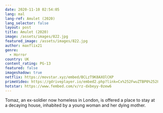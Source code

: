 ```yaml
---
date: 2020-11-10 02:54:05
lang: mal
lang-ref: Amulet (2020)
lang_selector: false
layout: post
title: Amulet (2020)
image: /assets/images/822.jpg
featured_image: /assets/images/822.jpg
author: maxflix21
genre:
  - Horror
country: UK
content_rating: PG-13
featured: false
imageshadow: true
netflix: https://movstar.xyz/embed/BCLzT9K8AXOlCKP
primeVideo: https://gdriveplayer.io/embed2.php?link=Cx%252FwuZTBP0%252Fbg2dEJEvWNAclGowK4AoCQYlhLGR0C%252BbqAI%252FI3pkMT0G7%252Fu5QkEMqzcMUwzO3s6UYTEbcPuc7vsQMxl49Zc7mtfd44IDNVWViPq%252BydjVYVOTrge5PeW42nTS8KwbNnETazfoZbbW80pi4VbR3CXx2Mkh%252FM3A82CCeEbTBdeZNTwTmdy4MBYfuY%253D
hotstar: https://www.fembed.com/v/rz-dxbeyy-0zew6
---
```

Tomaz, an ex-soldier now homeless in London, is offered a place to stay at a decaying house, inhabited by a young woman and her dying mother.